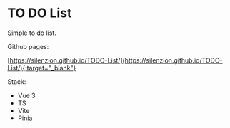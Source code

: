 # TO DO List

Simple to do list. 

Github pages:

[https://silenzion.github.io/TODO-List/](https://silenzion.github.io/TODO-List/){:target="_blank"}

Stack:
- Vue 3
- TS
- Vite 
- Pinia

